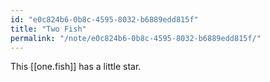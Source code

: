 ```yaml
---
id: "e0c824b6-0b8c-4595-8032-b6889edd815f"
title: "Two Fish"
permalink: "/note/e0c824b6-0b8c-4595-8032-b6889edd815f/"
---
```

This [[one.fish]] has a little star.
